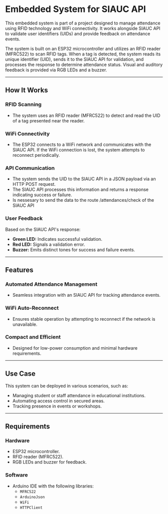 # Embedded System for SIAUC API

This embedded system is part of a project designed to manage attendance using RFID technology and WiFi connectivity. It works alongside SIAUC API to validate user identifiers (UIDs) and provide feedback on attendance events.

The system is built on an ESP32 microcontroller and utilizes an RFID reader (MFRC522) to scan RFID tags. When a tag is detected, the system reads its unique identifier (UID), sends it to the SIAUC API for validation, and processes the response to determine attendance status. Visual and auditory feedback is provided via RGB LEDs and a buzzer.

---

## How It Works

### RFID Scanning
- The system uses an RFID reader (MFRC522) to detect and read the UID of a tag presented near the reader.

### WiFi Connectivity
- The ESP32 connects to a WiFi network and communicates with the SIAUC API. If the WiFi connection is lost, the system attempts to reconnect periodically.

### API Communication
- The system sends the UID to the SIAUC API in a JSON payload via an HTTP POST request.
- The SIAUC API processes this information and returns a response indicating success or failure.
- Is nessesary to send the data to the route /attendances/check of the SIAUC API

### User Feedback
Based on the SIAUC API's response:
- **Green LED:** Indicates successful validation.
- **Red LED:** Signals a validation error.
- **Buzzer:** Emits distinct tones for success and failure events.

---

## Features

### Automated Attendance Management
- Seamless integration with an SIAUC API for tracking attendance events.

### WiFi Auto-Reconnect
- Ensures stable operation by attempting to reconnect if the network is unavailable.

### Compact and Efficient
- Designed for low-power consumption and minimal hardware requirements.

---

## Use Case
This system can be deployed in various scenarios, such as:
- Managing student or staff attendance in educational institutions.
- Automating access control in secured areas.
- Tracking presence in events or workshops.

---

## Requirements

### Hardware
- ESP32 microcontroller.
- RFID reader (MFRC522).
- RGB LEDs and buzzer for feedback.

### Software
- Arduino IDE with the following libraries:
  - `MFRC522`
  - `ArduinoJson`
  - `WiFi`
  - `HTTPClient`
